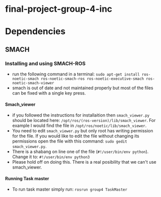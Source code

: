 # final-project-group-4-inc

# Dependencies

## SMACH
### Installing and using SMACH-ROS
* run the following command in a terminal: `sudo apt-get install ros-noetic-smach ros-noetic-smach-ros ros-noetic-executive-smach ros-noetic-smach-viewer`
* smach is out of date and not maintained properly but most of the files can be fixed with a single key press.
#### Smach_viewer
* if you followed the instructions for installaition then `smach_viewer.py` should be located here: `/opt/ros/(ros-version)/lib/smach_viewer`. For example I would find the file in `/opt/ros/noetic/lib/smach_viewer`.
* You need to edit `smach_viewer.py` but only root has writing permission for the file. If you would like to edit the file without changing its permissions open the file with this command: `sudo gedit smach_viewer.py`.
* There is a shabang on line one of the file (`#!/user/bin/env python`). Change it to: `#!/user/bin/env python3`
* Please hold off on doing this.  There is a real posibility that we can't use smach_viewer.
#### Running Task master
* To run task master simply run: `rosrun group4 TaskMaster`